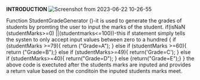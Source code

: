 **INTRODUCTION**
![Screenshot from 2023-06-22 10-26-55](https://github.com/Daveinnit4l/CODE_CHALLENGE/assets/125547881/e3d56641-a3e0-40f2-b2a9-b5aeec7b8f03)

Function StudentGradeGenerator ()-it is used to generate the grades of students by promting the user to input the marks of the student.
if(isNaN (studentMarks>=0) ||(studentmarks<=100))-this if statement simply tells the systen to only accept input values between zero to a hundred
{
if (studentMarks >=79){
    return ("Grade=A");
 }
 else if (studentMarks >=60){
    return ("Grade=B");}
    else if (studentMarks>=49){
        return('Grade=C');
    }
    else if (studentMarks>=40){
        return("Grade=D");
    }
    else {return("Grade=E");}
}
the above code is exectuted after the students marks are inputed and provides a return value based on the conditoin the inputed students marks meet.
